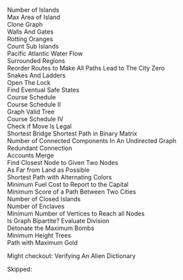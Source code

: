 <!-- Island Perimeter	 -->
<!-- Find the Town Judge	 -->

Number of Islands   	
Max Area of Island   	
Clone Graph   	
Walls And Gates   	
Rotting Oranges   	
Count Sub Islands	
Pacific Atlantic Water Flow   	
Surrounded Regions   	
Reorder Routes to Make All Paths Lead to The City Zero	
Snakes And Ladders	
Open The Lock	
Find Eventual Safe States	
Course Schedule   	
Course Schedule II   	
Graph Valid Tree   	
Course Schedule IV	
Check if Move Is Legal	
Shortest Bridge	
Shortest Path in Binary Matrix	
Number of Connected Components In An Undirected Graph   	
Redundant Connection   	
Accounts Merge	
Find Closest Node to Given Two Nodes	
As Far from Land as Possible	
Shortest Path with Alternating Colors	
Minimum Fuel Cost to Report to the Capital	
Minimum Score of a Path Between Two Cities	
Number of Closed Islands	
Number of Enclaves	
Minimum Number of Vertices to Reach all Nodes	
Is Graph Bipartite?	
Evaluate Division	
Detonate the Maximum Bombs	
Minimum Height Trees	
Path with Maximum Gold

Might checkout:
Verifying An Alien Dictionary	

Skipped:
